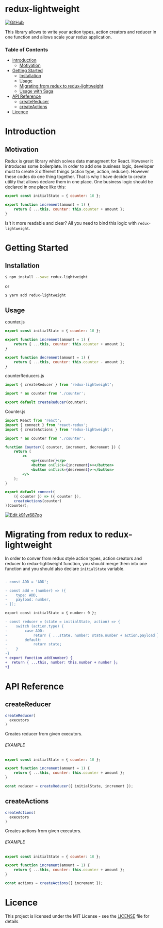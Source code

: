 # redux-lightweight


[![GitHub](https://img.shields.io/github/license/mashape/apistatus.svg)](https://github.com/doniyor2109/redux-lightweight/blob/master/LICENSE)

This library allows to write your action types, action creators and reducer in one function and allows scale your redux application.

### Table of Contents

- [Introduction](#introduction)
  - [Motivation](#motivation)
- [Getting Started](#getting-started)
  - [Installation](#installation)
  - [Usage](#usage)
  - [Migrating from redux to redux-lightweight](#migrating-from-redux-to-redux-lightweight)
  - [Usage with Saga](#usagewithsaga)
- [API Reference](#api-reference)
  - [createReducer](#createReducer)
  - [createActions](#createActions)
- [Licence](#licence)

# Introduction

## Motivation

Redux is great library which solves data managment for React. However it introduces some boilerplate. In order to add one business logic, developer must to create 3 different things (action type, action, reducer). However these codes do one thing together. That is why I have decide to create utility that allows declare them in one place.
One business logic should be declared in one place like this:

```js
export const initialState = { counter: 10 };

export function increment(amount = 1) {
    return { ...this, counter: this.counter + amount };
}
```

Is't it more readable and clear? All you need to bind this logic with `redux-lightweight`.

# Getting Started

## Installation

```bash
$ npm install --save redux-lightweight
```

or

```bash
$ yarn add redux-lightweight
```

## Usage

counter.js
```js
export const initialState = { counter: 10 };

export function increment(amount = 1) {
    return { ...this, counter: this.counter + amount };
}

export function decrement(amount = 1) {
    return { ...this, counter: this.counter - amount };
}
```

counterReducers.js
```js
import { createReducer } from 'redux-lightweight';

import * as counter from './counter';

export default createReducer(counter);
```

Counter.js
```jsx harmony
import React from 'react';
import { connect } from 'react-redux';
import { createActions } from 'redux-lightweight';

import * as counter from './counter';

function Counter({ counter, increment, decrement }) {
    return (
        <>
            <p>{counter}</p>
            <button onClick={increment}>+</button>
            <button onClick={decrement}>-</button>
        </>
    );
}

export default connect(
    ({ counter }) => ({ counter }),
    createActions(counter)
)(Counter);
```

[![Edit k91yr687qo](https://codesandbox.io/static/img/play-codesandbox.svg)](https://codesandbox.io/s/k91yr687qo)

# Migrating from redux to redux-lightweight

In order to conver from redux style action types, action creators and reducer to redux-lightweight function, you should merge them into one function and you should also declare `initialState` variable.
```diff

- const ADD = 'ADD';

- const add = (number) => ({
-    type: ADD,
-    payload: number,
- });

export const initialState = { number: 0 };

- const reducer = (state = initialState, action) => {
-    switch (action.type) {
-        case ADD:
-            return { ...state, number: state.number + action.payload };
-        default:
-            return state;
-    }
-}
+ export function add(number) {
+  return { ...this, number: this.number + number };
+}
```


# API Reference

## createReducer

```js
createReducer(
  executors
)
```

Creates reducer from given executors.

###### EXAMPLE

```js
export const initialState = { counter: 10 };

export function increment(amount = 1) {
    return { ...this, counter: this.counter + amount };
}

const reducer = createReducer({ initialState, increment });
```

## createActions

```js
createActions(
  executors
)
```

Creates actions from given executors.

###### EXAMPLE

```js
export const initialState = { counter: 10 };

export function increment(amount = 1) {
    return { ...this, counter: this.counter + amount };
}

const actions = createActions({ increment });
```

# Licence

This project is licensed under the MIT License - see the [LICENSE](LICENSE) file for details
